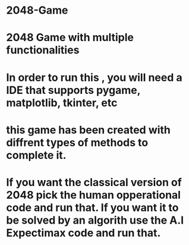 # 2048-Game
# 2048 Game with multiple functionalities
# In order to run this , you will need a IDE that supports pygame, matplotlib, tkinter, etc
# this game has been created with diffrent types of methods to complete it. 
# If you want the classical version of 2048 pick the human opperational code and run that. If you want it to be solved by an algorith use the A.I Expectimax code and run that. 
